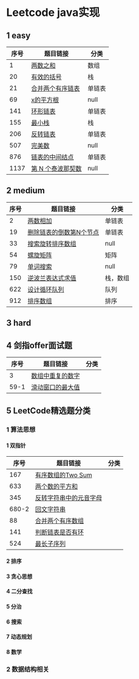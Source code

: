 
# Leetcode java实现

## 1 easy

| 序号 | 题目链接 | 分类 |
| --- | --- | --- |
| 1 | [两数之和](./code/1/Solution.java)   | 数组 |
| 20 | [有效的括号](./code/20/Solution.java)  | 栈 |
| 21 | [合并两个有序链表](./code/21/Solution.java)    | 单链表 |
| 69 | [x的平方根](./code/69/Solution.java) | null |
| 141 | [环形链表](./code/141/Solution.java)   | 单链表 |
| 155 | [最小栈](./code/155/Solution.java)  | 栈 |
| 206 | [反转链表](./code/206/Solution.java)    | 单链表 |
| 507 | [完美数](./code/507/Solution.java)   | null |
| 876 | [链表的中间结点](./code/876/Solution.java) | 单链表 |
| 1137 | [第 N 个泰波那契数](./code/1137/Solution.java)  | null |

## 2 medium 

| 序号 | 题目链接 | 分类 |
| --- | --- | --- |
| 2 | [两数相加](./code/2/Solution.java) | 单链表 |
| 19 | [删除链表的倒数第N个节点](./code/19/Solution.java) | 单链表 |
| 33 | [搜索旋转排序数组](./code/33/Solution.java) | null |
| 54 | [螺旋矩阵](./code/54/Solution.java)| 矩阵 |
| 79 | [单词搜索](./code/79/Solution.java)| null |
| 150 | [逆波兰表达式求值](./code/150/Solution.java) | 栈，数组 |
| 622 | [设计循环队列](./code/622/Solution.java) | 队列 |
| 912 | [排序数组](./code/912/Solution.java) | 排序 |

## 3 hard

## 4 剑指offer面试题

| 序号 | 题目链接 | 分类 |
| --- | --- | --- |
| 3 | [数组中重复的数字](./code/jz03/Solution.java) |  |
| 59-1 | [滑动窗口的最大值](./note/Jz59-1.md)  |  |

## 5 LeetCode精选题分类  

### 1 算法思想

#### 1 双指针   

| 序号 | 题目链接 | 分类 |
| --- | --- | --- |
| 167 | [有序数组的Two Sum](./src/com/github/xioc/problems/Main167.java)  |  |
| 633 | [两个数的平方和](./src/com/github/xioc/problems/Main633.java) |  |
| 345 | [反转字符串中的元音字母](./src/com/github/xioc/problems/Main345.java) |  |
| 680-2 | [回文字符串 ](./src/com/github/xioc/problems/Main680ii.java) |  |
| 88 | [合并两个有序数组](./src/com/github/xioc/problems/Main88.java) |  |
| 141 | [判断链表是否有环](./src/com/github/xioc/problems/Main141.java) |  |
| 524 | [最长子序列](./src/com/github/xioc/problems/Main524.java) |  |
    
#### 2 排序  

#### 3 贪心思想  
#### 4 二分查找
#### 5 分治
#### 6 搜索
#### 7 动态规划  
#### 8 数学  
### 2 数据结构相关